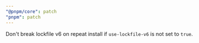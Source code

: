 ```yaml
---
"@pnpm/core": patch
"pnpm": patch
---
```


Don't break lockfile v6 on repeat install if `use-lockfile-v6` is not set to `true`.
